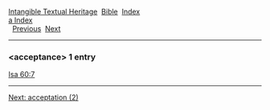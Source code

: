 [Intangible Textual Heritage](../../index)  [Bible](../index) 
[Index](index)   
[a Index](_a_)  
  [Previous](c00111)  [Next](c00113) 

------------------------------------------------------------------------

### &lt;acceptance&gt; 1 entry

[Isa 60:7](../kjv/isa060.htm#007)  

------------------------------------------------------------------------

[Next: acceptation (2)](c00113)
